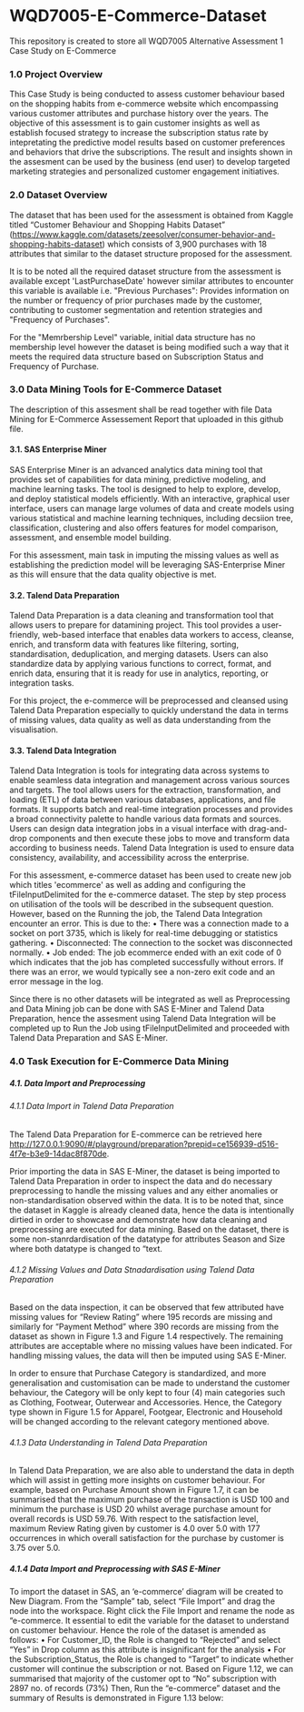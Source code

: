 # WQD7005-E-Commerce-Dataset
This repository is created to store all WQD7005 Alternative Assessment 1 Case Study on E-Commerce

### 1.0 Project Overview
This Case Study is being conducted to assess customer behaviour based on the shopping habits from e-commerce website which encompassing various customer attributes and purchase history over the years. The objective of this assessment is to gain customer insights as well as establish focused strategy to increase the subscription status rate by intepretating the predictive model results based on customer preferences and behaviors that drive the subscriptions. The result and insights shown in the assesment can be used by the business (end user) to develop targeted marketing strategies and personalized customer engagement initiatives.

### 2.0 Dataset Overview
The dataset that has been used for the assessment is obtained from Kaggle titled “Customer Behaviour and Shopping Habits Dataset” (https://www.kaggle.com/datasets/zeesolver/consumer-behavior-and-shopping-habits-dataset) which consists of  3,900 purchases with 18 attributes that similar to the dataset structure proposed for the assessment. 

It is to be noted all the required dataset structure from the assessment is available except 'LastPurchaseDate' however similar attributes to encounter this variable is available i.e. "Previous Purchases": Provides information on the number or frequency of prior purchases made by the customer, contributing to customer segmentation and retention strategies and "Frequency of Purchases".

For the "Memrbership Level" variable, initial data structure has no membership level however the dataset is being modified such a way that it meets the required data structure based on Subscription Status and Frequency of Purchase.

### 3.0 Data Mining Tools for E-Commerce Dataset 
The description of this assesment shall be read together with file Data Mining for E-Commerce Assessement Report that uploaded in this github file. 

#### 3.1. SAS Enterprise Miner
SAS Enterprise Miner is an advanced analytics data mining tool that provides set of capabilities for data mining, predictive modeling, and machine learning tasks. The tool is designed to help to explore, develop, and deploy statistical models efficiently. With an interactive, graphical user interface, users can manage large volumes of data and create models using various statistical and machine learning techniques, including decsiion tree, classification, clustering and also offers features for model comparison, assessment, and ensemble model building.

For this assessment, main task in imputing the missing values as well as establishing the prediction model will be leveraging SAS-Enterprise Miner as this will ensure that the data quality objective is met.

#### 3.2. Talend Data Preparation
Talend Data Preparation is a data cleaning and transformation tool that allows users to prepare for datamining project. This tool provides a user-friendly, web-based interface that enables data workers to access, cleanse, enrich, and transform data with features like filtering, sorting, standardisation, deduplication, and merging datasets. Users can also standardize data by applying various functions to correct, format, and enrich data, ensuring that it is ready for use in analytics, reporting, or integration tasks.

For this project, the e-commerce will be preprocessed and cleansed using Talend Data Preparation especially to quickly understand the data in terms of missing values, data quality as well as data understanding from the visualisation.

#### 3.3. Talend Data Integration
Talend Data Integration is tools for integrating data across systems to enable seamless data integration and management across various sources and targets. The tool allows users for the extraction, transformation, and loading (ETL) of data between various databases, applications, and file formats. It supports batch and real-time integration processes and provides a broad connectivity palette to handle various data formats and sources. Users can design data integration jobs in a visual interface with drag-and-drop components and then execute these jobs to move and transform data according to business needs. Talend Data Integration is used to ensure data consistency, availability, and accessibility across the enterprise.

For this assessment, e-commerce dataset has been used to create new job which titles 'ecommerce' as well as adding and configuring the tFileInputDelimited for the e-commerce dataset. The step by step process on utilisation of the tools will be described in the subsequent question. However, based on the Running the job, the Talend Data Integration encounter an error. This is due to the:
•	There was a connection made to a socket on port 3735, which is likely for real-time debugging or statistics gathering.
•	Disconnected: The connection to the socket was disconnected normally.
•	Job ended: The job ecommerce ended with an exit code of 0 which indicates that the job has completed successfully without errors. If there was an error, we would typically see a non-zero exit code and an error message in the log.

Since there is  no other datasets will be integrated as well as Preprocessing and Data Mining job can be done with SAS E-Miner and Talend Data Preparation, hence the assesment using Talend Data Integration will be completed up to Run the Job using tFileInputDelimited and proceeded with Talend Data Preparation and SAS E-Miner.

### 4.0 Task Execution for E-Commerce Data Mining
##### 4.1. Data Import and Preprocessing 
###### 4.1.1 Data Import in Talend Data Preparation
The Talend Data Preparation for E-commerce can be retrieved here http://127.0.0.1:9090/#/playground/preparation?prepid=ce156939-d516-4f7e-b3e9-14dac8f870de. 

Prior importing the data in SAS E-Miner, the dataset is being imported to Talend Data Preparation in order to inspect the data and do necessary preprocessing to handle the missing values and any either anomalies or non-standardisation observed within the data. It is to be noted that, since the dataset in Kaggle is already cleaned data, hence the data is intentionally dirtied in order to showcase and demonstrate how data cleaning and preprocessing are executed for data mining.
Based on the dataset, there is some non-stanrdardisation of the datatype for attributes Season and Size where both datatype is changed to “text.

###### 4.1.2 Missing Values and Data Stnadardisation using Talend Data Preparation 
Based on the data inspection, it can be observed that few attributed have missing values for “Review Rating” where 195 records are missing and similarly for “Payment Method” where 390 records are missing from the dataset as shown in Figure 1.3 and Figure 1.4 respectively. The remaining attributes are acceptable where no missing values have been indicated. For handling missing values, the data will then be imputed using SAS E-Miner.

In order to ensure that Purchase Category is standardized, and more generalisation and customisation can be made to understand the customer behaviour, the Category will be only kept to four (4) main categories such as Clothing, Footwear, Outerwear and Accessories. Hence, the Category type shown in Figure 1.5 for Apparel, Footgear, Electronic and Household will be changed according to the relevant category mentioned above.

###### 4.1.3 Data Understanding in Talend Data Preparation 
In Talend Data Preparation, we are also able to understand the data in depth which will assist in getting more insights on customer behaviour. For example, based on Purchase Amount shown in Figure 1.7, it can be summarised that the maximum purchase of the transaction is USD 100 and minimum the purchase is USD 20 whilst average purchase amount for overall records is USD 59.76. With respect to the satisfaction level, maximum Review Rating given by customer is 4.0 over 5.0 with 177 occurrences in which overall satisfaction for the purchase by customer is 3.75 over 5.0.

##### 4.1.4 Data Import and Preprocessing with SAS E-Miner
To import the dataset in SAS, an ‘e-commerce’ diagram will be created to New Diagram.
From the “Sample” tab, select “File Import” and drag the node into the workspace. Right click the File Import and rename the node as “e-commerce.
It essential to edit the variable for the dataset to understand on customer behaviour. Hence the role of the dataset is amended as follows:
•	For Customer_ID, the Role is changed to “Rejected” and select “Yes” in Drop column as this attribute is insignificant for the analysis
•	For the Subscription_Status, the Role is changed to “Target” to indicate whether customer will continue the subscription or not. Based on Figure 1.12, we can summarised that majority of the customer opt to “No” subscription with 2897 no. of records (73%) 
Then, Run the “e-commerce” dataset and the summary of Results is demonstrated in Figure 1.13 below:
